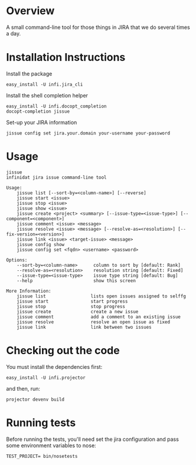 Overview
========
A small command-line tool for those things in JIRA that we do several times a day.


Installation Instructions
=========================

Install the package

    easy_install -U infi.jira_cli

Install the shell completion helper

    easy_install -U infi.docopt_completion
    docopt-completion jissue

Set-up your JIRA information

    jissue config set jira.your.domain your-username your-password


Usage
=========================

    jissue
    infinidat jira issue command-line tool

    Usage:
        jissue list [--sort-by=<column-name>] [--reverse]
        jissue start <issue>
        jissue stop <issue>
        jissue show <issue>
        jissue create <project> <summary> [--issue-type=<issue-type>] [--component=<component>]
        jissue comment <issue> <message>
        jissue resolve <issue> <message> [--resolve-as=<resolution>] [--fix-version=<version>]
        jissue link <issue> <target-issue> <message>
        jissue config show
        jissue config set <fqdn> <username> <password>

    Options:
        --sort-by=<column-name>      column to sort by [default: Rank]
        --resolve-as=<resolution>    resolution string [default: Fixed]
        --issue-type=<issue-type>    issue type string [default: Bug]
        --help                       show this screen

    More Information:
        jissue list                 lists open issues assigned to selffg
        jissue start                start progress
        jissue stop                 stop progress
        jissue create               create a new issue
        jissue comment              add a comment to an existing issue
        jissue resolve              resolve an open issue as fixed
        jissue link                 link between two issues


Checking out the code
=====================

You must install the dependencies first:

    easy_install -U infi.projector

and then, run:

    projector devenv build


Running tests
=============

Before running the tests, you'll need set the jira configuration and pass some environment variables to nose:

    TEST_PROJECT= bin/nosetests